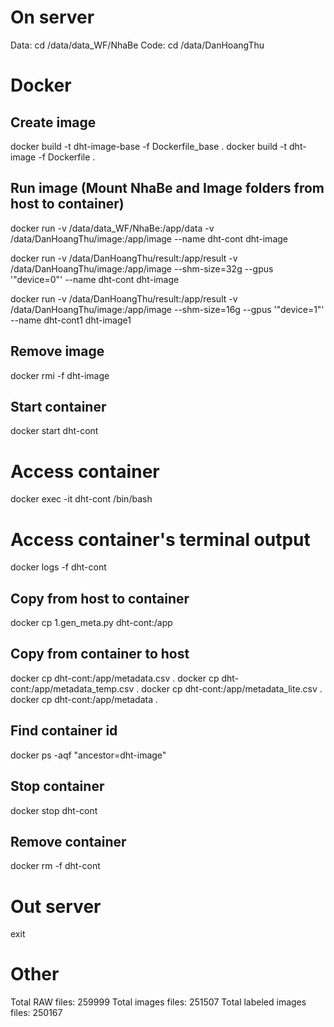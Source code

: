 # On server
Data: cd /data/data_WF/NhaBe
Code: cd /data/DanHoangThu

# Docker
## Create image
docker build -t dht-image-base -f Dockerfile_base .
docker build -t dht-image -f Dockerfile .
## Run image (Mount NhaBe and Image folders from host to container)
docker run -v /data/data_WF/NhaBe:/app/data -v /data/DanHoangThu/image:/app/image --name dht-cont dht-image

docker run -v /data/DanHoangThu/result:/app/result -v /data/DanHoangThu/image:/app/image --shm-size=32g --gpus '"device=0"' --name dht-cont dht-image

docker run -v /data/DanHoangThu/result:/app/result -v /data/DanHoangThu/image:/app/image --shm-size=16g --gpus '"device=1"' --name dht-cont1 dht-image1
## Remove image
docker rmi -f dht-image

## Start container
docker start dht-cont
# Access container
docker exec -it dht-cont /bin/bash
# Access container's terminal output
docker logs -f dht-cont
## Copy from host to container
docker cp 1.gen_meta.py dht-cont:/app
## Copy from container to host
docker cp dht-cont:/app/metadata.csv .
docker cp dht-cont:/app/metadata_temp.csv .
docker cp dht-cont:/app/metadata_lite.csv .
docker cp dht-cont:/app/metadata .
## Find container id
docker ps -aqf "ancestor=dht-image"
## Stop container
docker stop dht-cont
## Remove container
docker rm -f dht-cont

# Out server
exit

# Other
Total RAW files: 259999
Total images files: 251507
Total labeled images files: 250167